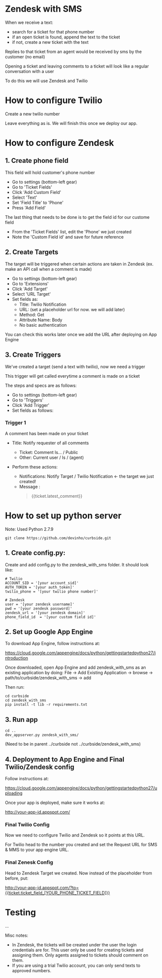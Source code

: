 # Zendesk with SMS

When we receive a text:
- search for a ticket for that phone number
- if an open ticket is found, append the text to the ticket
- if not, create a new ticket with the text

Replies to that ticket from an agent would be received by sms by the customer (no email)

Opening a ticket and leaving comments to a ticket will look like a regular conversation with a user

To do this we will use Zendesk and Twilio

# How to configure Twilio

Create a new twilio number

Leave everything as is. We will finish this once we deploy our app.

# How to configure Zendesk

## 1. Create phone field ##
This field will hold customer's phone number

- Go to settings (bottom-left gear)
- Go to 'Ticket Fields'
- Click 'Add Custom Field'
- Select 'Text'
- Set 'Field Title' to 'Phone'
- Press 'Add Field'

The last thing that needs to be done is to get the field id for our custome field
- From the 'Ticket Fields' list, edit the 'Phone' we just created
- Note the 'Custom Field id' and save for future reference


## 2. Create Targets ##
The target will be triggered when certain actions are taken in Zendesk (ex. make an API call when a comment is made)

- Go to settings (bottom-left gear)
- Go to 'Extensions'
- Click 'Add Target'
- Select 'URL Target'
- Set fields as:
  - Title: Twilio Notification
  - URL: (set a placeholder url for now. we will add later)
  - Method: Get
  - Attribute Name: Body
  - No basic authentication

You can check this works later once we add the URL after deploying on App Engine

## 3. Create Triggers ##
We've created a target (send a text with twilio), now we need a trigger 

This trigger will get called everytime a comment is made on a ticket 

The steps and specs are as follows:
- Go to settings (bottom-left gear)
- Go to 'Triggers'
- Click 'Add Trigger'
- Set fields as follows:

### Trigger 1 
  A comment has been made on your ticket
  - Title: Notify requester of all comments

    - Ticket: Comment Is... / Public
    - Other: Current user / Is / (agent)

  - Perform these actions: 
    - Notifications: Notify Target / Twilio Notification <- the target we just created!
    - Message :
	   >{{ticket.latest_comment}}

# How to set up python server 
Note: Used Python 2.7.9

```
git clone https://github.com/devinho/curbside.git
```


## 1. Create config.py:

Create and add config.py to the zendesk_with_sms folder. It should look like:

```
# Twilio 
ACCOUNT_SID = '[your account_sid]'
AUTH_TOKEN = '[your auth_token]'
twilio_phone = '[your twilio phone number]'

# Zendesk 
user = '[your zendesk username]'
pwd = '[your zendesk password]'
zendesk_url = '[your zendesk domain]'
phone_field_id  = '[your custom field id]'
```


## 2. Set up Google App Engine

To download App Engine, follow instructions at:

https://cloud.google.com/appengine/docs/python/gettingstartedpython27/introduction

Once downloaded, open App Engine and add zendesk_with_sms as an existing application by doing:
File -> Add Existing Application -> browse -> path/to/curbside/zendesk_with_sms -> add

Then run:

```
cd curbside
cd zendesk_with_sms
pip install -t lib -r requirements.txt
```


## 3. Run app

```
cd ..
dev_appserver.py zendesk_with_sms/
```
(Need to be in parent ../curbside not ../curbside/zendesk_with_sms) 

## 4. Deployment to App Engine and Final Twilio/Zendesk config

Follow instructions at:

https://cloud.google.com/appengine/docs/python/gettingstartedpython27/uploading

Once your app is deployed, make sure it works at:

http://your-app-id.appspot.com/

### Final Twilio Config

Now we need to configure Twilio and Zendesk so it points at this URL.

For Twilio head to the number you created and set the Request URL for SMS & MMS to your app engine URL.


### Final Zenesk Config

Head to Zendesk Target we created. Now instead of the placeholder from before, put:

http://your-app-id.appspot.com/?to={{ticket.ticket_field_[YOUR_PHONE_TICKET_FIELD]}}

# Testing

...

Misc notes:

- In Zendesk, the tickets will be created under the user the login credentials are for. This user only be used for creating tickets and assigning them. Only agents assigned to tickets should comment on them.
- If you are using a trial Twilio account, you can only send texts to approved numbers.



